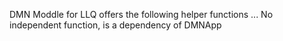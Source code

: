 DMN Moddle for LLQ offers the following helper functions ...
No independent function, is a dependency of DMNApp


